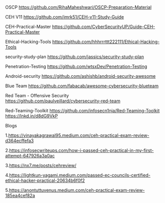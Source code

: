 OSCP 
https://github.com/RihaMaheshwari/OSCP-Preparation-Material 

CEH V11
https://github.com/imrk51/CEH-v11-Study-Guide 

CEH-Practical-Master
https://github.com/CyberSecurityUP/Guide-CEH-Practical-Master

Ethical-Hacking-Tools 
https://github.com/hhhrrrttt222111/Ethical-Hacking-Tools 

security-study-plan 
https://github.com/jassics/security-study-plan 

Penetration-Testing
https://github.com/wtsxDev/Penetration-Testing 

Android-security 
https://github.com/ashishb/android-security-awesome 

Blue Team 
https://github.com/fabacab/awesome-cybersecurity-blueteam 

Red Team - 
Offensive Security 
https://github.com/paulveillard/cybersecurity-red-team

Red-Teaming-Toolkit
https://github.com/infosecn1nja/Red-Teaming-Toolkit https://lnkd.in/d8dG9VkP

Blogs

1.https://vinayakagrawal95.medium.com/ceh-practical-exam-review-d364ecffefa3

2.https://infosecwriteups.com/how-i-passed-ceh-practical-in-my-first-attempt-647926a3a0ac

3.https://nx7.me/posts/cehreview/

4.https://lightkun-yagami.medium.com/passed-ec-councils-certified-ethical-hacker-practical-20634b6f0f2

5.https://anontuttuvenus.medium.com/ceh-practical-exam-review-185ea4cef82a





